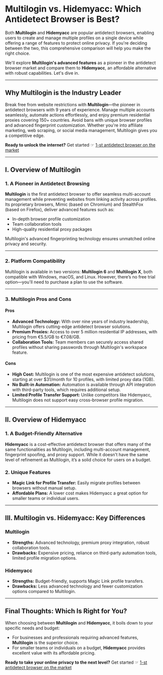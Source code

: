 # Multilogin vs. Hidemyacc: Which Antidetect Browser is Best?

Both **Multilogin** and **Hidemyacc** are popular antidetect browsers, enabling users to create and manage multiple profiles on a single device while offering a range of features to protect online privacy. If you're deciding between the two, this comprehensive comparison will help you make the right choice.

We'll explore **Multilogin's advanced features** as a pioneer in the antidetect browser market and compare them to **Hidemyacc**, an affordable alternative with robust capabilities. Let's dive in.

---

## Why Multilogin is the Industry Leader

Break free from website restrictions with **Multilogin**—the pioneer in antidetect browsers with 9 years of experience. Manage multiple accounts seamlessly, automate actions effortlessly, and enjoy premium residential proxies covering 150+ countries. Avoid bans with unique browser profiles and advanced fingerprint customization. Whether you're into affiliate marketing, web scraping, or social media management, Multilogin gives you a competitive edge.

**Ready to unlock the internet?** Get started ☞ [1-st antidetect browser on the market](https://bit.ly/multIlogin)

---

## I. Overview of Multilogin

### 1. A Pioneer in Antidetect Browsing

**Multilogin** is the first antidetect browser to offer seamless multi-account management while preventing websites from linking activity across profiles. Its proprietary browsers, Mimic (based on Chromium) and StealthFox (based on Firefox), deliver advanced features such as:

- In-depth browser profile customization
- Team collaboration tools
- High-quality residential proxy packages

Multilogin's advanced fingerprinting technology ensures unmatched online privacy and security.

---

### 2. Platform Compatibility

Multilogin is available in two versions: **Multilogin 6** and **Multilogin X**, both compatible with Windows, macOS, and Linux. However, there’s no free trial option—you'll need to purchase a plan to use the software.

---

### 3. Multilogin Pros and Cons

#### Pros

- **Advanced Technology:** With over nine years of industry leadership, Multilogin offers cutting-edge antidetect browser solutions.
- **Premium Proxies:** Access to over 5 million residential IP addresses, with pricing from €5.5/GB to €7.08/GB.
- **Collaboration Tools:** Team members can securely access shared profiles without sharing passwords through Multilogin's workspace feature.

#### Cons

- **High Cost:** Multilogin is one of the most expensive antidetect solutions, starting at over $31/month for 10 profiles, with limited proxy data (1GB).
- **No Built-in Automation:** Automation is available through API integration with third-party tools, which requires additional setup.
- **Limited Profile Transfer Support:** Unlike competitors like Hidemyacc, Multilogin does not support easy cross-browser profile migration.

---

## II. Overview of Hidemyacc

### 1. A Budget-Friendly Alternative

**Hidemyacc** is a cost-effective antidetect browser that offers many of the same functionalities as Multilogin, including multi-account management, fingerprint spoofing, and proxy support. While it doesn't have the same level of refinement as Multilogin, it’s a solid choice for users on a budget.

### 2. Unique Features

- **Magic Link for Profile Transfer:** Easily migrate profiles between browsers without manual setup.
- **Affordable Plans:** A lower cost makes Hidemyacc a great option for smaller teams or individual users.

---

## III. Multilogin vs. Hidemyacc: Key Differences

### Multilogin

- **Strengths:** Advanced technology, premium proxy integration, robust collaboration tools.
- **Drawbacks:** Expensive pricing, reliance on third-party automation tools, limited profile migration options.

### Hidemyacc

- **Strengths:** Budget-friendly, supports Magic Link profile transfers.
- **Drawbacks:** Less advanced technology and fewer customization options compared to Multilogin.

---

## Final Thoughts: Which Is Right for You?

When choosing between **Multilogin** and **Hidemyacc**, it boils down to your specific needs and budget:

- For businesses and professionals requiring advanced features, **Multilogin** is the superior choice.
- For smaller teams or individuals on a budget, **Hidemyacc** provides excellent value with its affordable pricing.

**Ready to take your online privacy to the next level?** Get started ☞ [1-st antidetect browser on the market](https://bit.ly/multIlogin)
